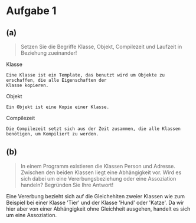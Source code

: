 # Aufgabe 1
## (a)
> Setzen Sie die Begriffe Klasse, Objekt, Compilezeit und Laufzeit in
> Beziehung zueinander!

Klasse
```
Eine Klasse ist ein Template, das benutzt wird um Objekte zu erschaffen, die alle Eigenschaften der
Klasse kopieren.
```

Objekt
```
Ein Objekt ist eine Kopie einer Klasse.
```

Compilezeit
```
Die Compilezeit setzt sich aus der Zeit zusammen, die alle Klassen benötigen, um Kompiliert zu werden.
```


## (b)
> In einem Programm existieren die Klassen Person und Adresse.
> Zwischen den beiden Klassen liegt eine Abhängigkeit vor. Wird es sich
> dabei um eine Vererbungsbeziehung oder eine Assoziation handeln?
> Begründen Sie Ihre Antwort!

Eine Vererbung bezieht sich auf die Gleichehiten zweier Klassen wie zum Beispiel bei einer 
Klasse 'Tier' und der Klasse 'Hund' oder 'Katze'.
Da wir hier aber von einer Abhängigkeit ohne Gleichheit ausgehen, handelt es sich um eine Assoziation.